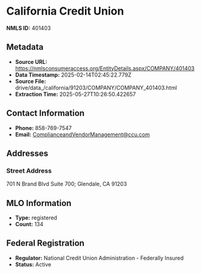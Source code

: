 # California Credit Union

**NMLS ID:** 401403

## Metadata
- **Source URL:** https://nmlsconsumeraccess.org/EntityDetails.aspx/COMPANY/401403
- **Data Timestamp:** 2025-02-14T02:45:22.779Z
- **Source File:** drive/data_/california/91203/COMPANY/COMPANY_401403.html
- **Extraction Time:** 2025-05-27T10:26:50.422657

## Contact Information
- **Phone:** 858-769-7547
- **Email:** ComplianceandVendorManagement@ccu.com

## Addresses
### Street Address
701 N Brand Blvd Suite 700; Glendale, CA 91203

## MLO Information
- **Type:** registered
- **Count:** 134

## Federal Registration
- **Regulator:** National Credit Union Administration - Federally Insured
- **Status:** Active
